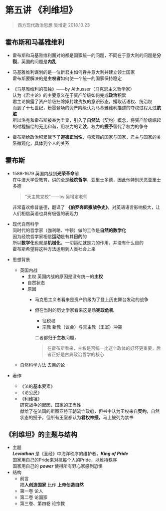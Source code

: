 # 第五讲 《利维坦》
> 西方现代政治思想 吴增定 2018.10.23

## 霍布斯和马基雅维利
* 霍布斯和马基雅维利面对的都是国家统一的问题，不同在于意大利的问题是**分裂**，英国的问题是**内乱**
* 马基雅维利谋划的是一位新君主如何吞并意大利并建立领土国家  
	霍布斯要解决的是**主权者**如何使一个统一的国家保持稳定  

* 《马基雅维利的孤独》——by Althusser（马克思主义哲学家）  
	认为《君主论》的主要意义在于资产阶级如何完成**政治**积累  
	君主论揭露了资产阶级扫除掉封建贵族的意识形态，攫取话语权、统治权  
	而到了十七世纪，粉墨登场的资产阶级认为马基雅维利描述的夺权过程太过**肮脏**  
	所以洛克和霍布斯被奉为圭臬，引入了**自然法**（契约）概念，将资产阶级崛起的过程描绘的无比和谐，用权力的**让渡**，权力的**授予**替代了权力的争夺  
* 霍布斯给政治积累赋予了**道德正当性**，将宏观的国家与国家，君主与国家的关系微观化，具体到个人的关系

## 霍布斯
* 1588-1679 英国内战到**光荣革命**前   
	在牛津大学受教育，讲的全是**经院哲学**，亚里士多德，因此他特别厌恶亚里士多德
	> “天主教党校”——by 吴增定老师 

	非常喜欢修昔底德，翻译了 **《伯罗奔尼撒战争史》**，对英语语言影响极大，让人们相信英语也具有极强的表现力  
* 现代自然科学  
	同时代的哲学家（伽利略、牛顿）做的工作是**自然的数学化**  
	因为经院哲学家相信**运动**是有其**目的**的   
	所以**数学化**也就是**机械化**，一切运动就是力的作用，并没有什么目的  
	霍布斯希望将这种方法运用到人类社会上来  
* 思想背景  
	* 英国内战    
		* 主权 
			英国内战的原因是没有统一的**主权**
		* 自然状态  
		* 原因  
			* 马克思主义者看来是资产阶级为了登上历史舞台发动的战争
			* 但在当时的历史学家看来这是场**宪政危机**  
				* 征税权
				* 宗教 新教（议会）与天主教（王室）冲突

				二者都归于**主权**问题，
				> 在霍布斯看来，主权是否统一比这个政体的好坏更重要，后者正好是古典政治哲学的核心
	* 自然科学方法 去目的论  
* 著作
	* 《法的基本要素》
	* 《论公民》
	* 《利维坦》   
		研究战争的起因，国家的正当性   
		献给了在法国的斯图亚特王朝流亡政府，但书中认为王权来自**契约**，自然状态的授予，但所有王室都认为**君权神授**，马上被列为禁书 

## 《利维坦》的主题与结构
* 主题  
	***Leviathan*** 是《圣经》中海洋秩序的维护者，***King of Pride***  
	国家用自己的Pride来对抗每个人的Pride，以维持秩序  
	国家用自己的 ***power*** 使得所有野心家感到恐惧  
* 结构
	* 前言  
		把**人创造国家** 比作 **上帝创造自然**  
	* 第一卷 论人
	* 第二卷 论国家
	* 第三卷、第四卷 论宗教

